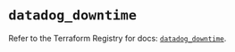 # `datadog_downtime`

Refer to the Terraform Registry for docs: [`datadog_downtime`](https://registry.terraform.io/providers/datadog/datadog/3.68.0/docs/resources/downtime).
